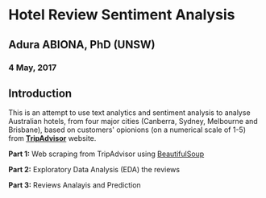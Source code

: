 # Hotel Review Sentiment Analysis
## Adura ABIONA, PhD (UNSW)
### 4 May, 2017

## Introduction

This is an attempt to use text analytics and sentiment analysis to analyse Australian hotels, from four major cities (Canberra, Sydney, Melbourne and Brisbane), based on customers' opionions (on a numerical scale of 1-5) from [**TripAdvisor**](http://www.tripadvisor.com.au) website.  

**Part 1:** Web scraping from TripAdvisor using [BeautifulSoup](https://www.crummy.com/software/BeautifulSoup/)

**Part 2:** Exploratory Data Analysis (EDA) the reviews

**Part 3:** Reviews Analayis and Prediction
